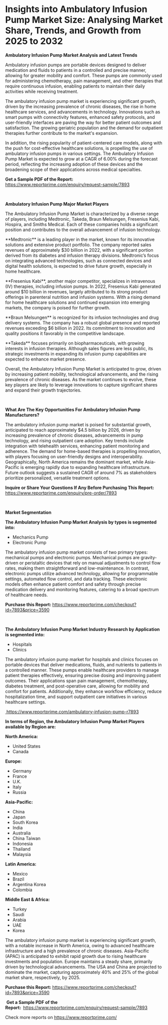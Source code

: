 <p><h1>Insights into Ambulatory Infusion Pump Market Size: Analysing Market Share, Trends, and Growth from 2025 to 2032</h1></p><p><strong>Ambulatory Infusion Pump Market Analysis and Latest Trends</strong></p>
<p><p>Ambulatory infusion pumps are portable devices designed to deliver medication and fluids to patients in a controlled and precise manner, allowing for greater mobility and comfort. These pumps are commonly used for administering chemotherapy, pain management, and other therapies that require continuous infusion, enabling patients to maintain their daily activities while receiving treatment.</p><p>The ambulatory infusion pump market is experiencing significant growth, driven by the increasing prevalence of chronic diseases, the rise in home healthcare services, and advancements in technology. Innovations such as smart pumps with connectivity features, enhanced safety protocols, and user-friendly interfaces are paving the way for better patient outcomes and satisfaction. The growing geriatric population and the demand for outpatient therapies further contribute to the market's expansion.</p><p>In addition, the rising popularity of patient-centered care models, along with the push for cost-effective healthcare solutions, is propelling the use of ambulatory infusion pumps in various settings. The Ambulatory Infusion Pump Market is expected to grow at a CAGR of 6.00% during the forecast period, reflecting the increasing adoption of these devices and the broadening scope of their applications across medical specialties.</p></p>
<p><strong>Get a Sample PDF of the Report:&nbsp;</strong> <a href="https://www.reportprime.com/enquiry/request-sample/7893?utm_campaign=3218&utm_medium=2&utm_source=Github&utm_content=ia&utm_term=19032025&utm_id=ambulatory-infusion-pump">https://www.reportprime.com/enquiry/request-sample/7893</a></p>
<p>&nbsp;</p>
<p><strong>Ambulatory Infusion Pump Major Market Players</strong></p>
<p><p>The Ambulatory Infusion Pump Market is characterized by a diverse range of players, including Medtronic, Takeda, Braun Melsungen, Fresenius Kabi, Hospira, and Smiths Medical. Each of these companies holds a significant position and contributes to the overall advancement of infusion technology.</p><p>**Medtronic** is a leading player in the market, known for its innovative solutions and extensive product portfolio. The company reported sales revenues of approximately $30 billion in 2022, with a significant portion derived from its diabetes and infusion therapy divisions. Medtronic’s focus on integrating advanced technologies, such as connected devices and digital health solutions, is expected to drive future growth, especially in home healthcare.</p><p>**Fresenius Kabi**, another major competitor, specializes in intravenous (IV) therapies, including infusion pumps. In 2022, Fresenius Kabi generated around $10 billion in revenues, largely attributed to its strong product offerings in parenteral nutrition and infusion systems. With a rising demand for home healthcare solutions and continued expansion into emerging markets, the company is poised for further growth.</p><p>**Braun Melsungen** is recognized for its infusion technologies and drug delivery systems. The company has a robust global presence and reported revenues exceeding $6 billion in 2022. Its commitment to innovation and quality positions it favorably in the competitive landscape.</p><p>**Takeda** focuses primarily on biopharmaceuticals, with growing interests in infusion therapies. Although sales figures are less public, its strategic investments in expanding its infusion pump capabilities are expected to enhance market presence.</p><p>Overall, the Ambulatory Infusion Pump Market is anticipated to grow, driven by increasing patient mobility, technological advancements, and the rising prevalence of chronic diseases. As the market continues to evolve, these key players are likely to leverage innovations to capture significant shares and expand their growth trajectories.</p></p>
<p>&nbsp;</p>
<p><strong>What Are The Key Opportunities For Ambulatory Infusion Pump Manufacturers?</strong></p>
<p><p>The ambulatory infusion pump market is poised for substantial growth, anticipated to reach approximately $4.5 billion by 2026, driven by increasing prevalence of chronic diseases, advancements in pump technology, and rising outpatient care adoption. Key trends include integration with telehealth services, enhancing patient monitoring and adherence. The demand for home-based therapies is propelling innovation, with players focusing on user-friendly designs and interoperability. Geographically, North America remains the dominant market, while Asia-Pacific is emerging rapidly due to expanding healthcare infrastructure. Future outlook suggests a sustained CAGR of around 7% as stakeholders prioritize personalized, versatile treatment options.</p></p>
<p><strong>Inquire or Share Your Questions If Any Before Purchasing This Report:</strong> <a href="https://www.reportprime.com/enquiry/pre-order/7893?utm_campaign=3218&utm_medium=2&utm_source=Github&utm_content=ia&utm_term=19032025&utm_id=ambulatory-infusion-pump">https://www.reportprime.com/enquiry/pre-order/7893</a></p>
<p>&nbsp;</p>
<p><strong>Market Segmentation</strong></p>
<p><strong>The Ambulatory Infusion Pump Market Analysis by types is segmented into:</strong></p>
<p><ul><li>Mechanics Pump</li><li>Electronic Pump</li></ul></p>
<p><p>The ambulatory infusion pump market consists of two primary types: mechanical pumps and electronic pumps. Mechanical pumps are gravity-driven or peristaltic devices that rely on manual adjustments to control flow rates, making them straightforward and low-maintenance. In contrast, electronic pumps utilize advanced technology, allowing for programmable settings, automated flow control, and data tracking. These electronic models often enhance patient comfort and safety through precise medication delivery and monitoring features, catering to a broad spectrum of healthcare needs.</p></p>
<p><strong>Purchase this Report:&nbsp;</strong><a href="https://www.reportprime.com/checkout?id=7893&price=3590&utm_campaign=3218&utm_medium=2&utm_source=Github&utm_content=ia&utm_term=19032025&utm_id=ambulatory-infusion-pump">https://www.reportprime.com/checkout?id=7893&price=3590</a></p>
<p>&nbsp;</p>
<p><strong>The Ambulatory Infusion Pump Market Industry Research by Application is segmented into:</strong></p>
<p><ul><li>Hospitals</li><li>Clinics</li></ul></p>
<p><p>The ambulatory infusion pump market for hospitals and clinics focuses on portable devices that deliver medications, fluids, and nutrients to patients in a controlled manner. These pumps enable healthcare providers to manage patient therapies effectively, ensuring precise dosing and improving patient outcomes. Their applications span pain management, chemotherapy, diabetes treatment, and post-operative care, allowing for mobility and comfort for patients. Additionally, they enhance workflow efficiency, reduce hospitalization time, and support outpatient care initiatives in various healthcare settings.</p></p>
<p><a href="https://www.reportprime.com/ambulatory-infusion-pump-r7893?utm_campaign=3218&utm_medium=2&utm_source=Github&utm_content=ia&utm_term=19032025&utm_id=ambulatory-infusion-pump">&nbsp;https://www.reportprime.com/ambulatory-infusion-pump-r7893</a></p>
<p><strong>In terms of Region, the Ambulatory Infusion Pump Market Players available by Region are:</strong></p>
<p>
    <p> <strong> North America: </strong>
        <ul>
            <li>United States</li>
            <li>Canada</li>
        </ul>
        </p> 
    <p> <strong> Europe: </strong>
        <ul>
            <li>Germany</li>
            <li>France</li>
            <li>U.K.</li>
            <li>Italy</li>
            <li>Russia</li>
        </ul>
        </p> 
    <p> <strong> Asia-Pacific: </strong>
        <ul>
            <li>China</li>
            <li>Japan</li>
            <li>South Korea</li>
            <li>India</li>
            <li>Australia</li>
            <li>China Taiwan</li>
            <li>Indonesia</li>
            <li>Thailand</li>
            <li>Malaysia</li>
        </ul>
        </p> 
    <p> <strong> Latin America: </strong>
        <ul>
            <li>Mexico</li>
            <li>Brazil</li>
            <li>Argentina Korea</li>
            <li>Colombia</li>
        </ul>
        </p> 
    <p> <strong> Middle East & Africa: </strong>
        <ul>
            <li>Turkey</li>
            <li>Saudi</li>
            <li>Arabia</li>
            <li>UAE</li>
            <li>Korea</li>
        </ul>
    </p>
    </p>
<p><p>The ambulatory infusion pump market is experiencing significant growth, with a notable increase in North America, owing to advanced healthcare infrastructure and a high prevalence of chronic diseases. Asia-Pacific (APAC) is anticipated to exhibit rapid growth due to rising healthcare investments and population. Europe maintains a steady share, primarily driven by technological advancements. The USA and China are projected to dominate the market, capturing approximately 40% and 25% of the global market share, respectively, by 2025.</p></p>
<p><strong>Purchase this Report: </strong><a href="https://www.reportprime.com/checkout?id=7893&price=3590&utm_campaign=3218&utm_medium=2&utm_source=Github&utm_content=ia&utm_term=19032025&utm_id=ambulatory-infusion-pump">https://www.reportprime.com/checkout?id=7893&price=3590</a></p>
<p>&nbsp;<strong>Get a Sample PDF of the Report:&nbsp;&nbsp;</strong><a href="https://www.reportprime.com/enquiry/request-sample/7893?utm_campaign=3218&utm_medium=2&utm_source=Github&utm_content=ia&utm_term=19032025&utm_id=ambulatory-infusion-pump">https://www.reportprime.com/enquiry/request-sample/7893</a></p>
<p><strong></strong></p>
<p>Check more reports on <a href="https://www.reportprime.com/?utm_campaign=3218&utm_medium=2&utm_source=Github&utm_content=ia&utm_term=19032025&utm_id=ambulatory-infusion-pump">https://www.reportprime.com/</a></p>